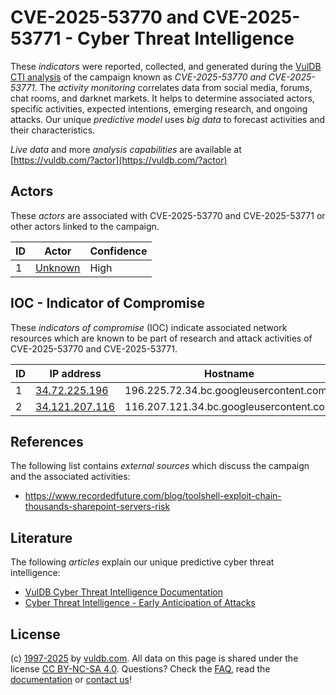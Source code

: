 # CVE-2025-53770 and CVE-2025-53771 - Cyber Threat Intelligence

These _indicators_ were reported, collected, and generated during the [VulDB CTI analysis](https://vuldb.com/?kb.cti) of the campaign known as _CVE-2025-53770 and CVE-2025-53771_. The _activity monitoring_ correlates data from social media, forums, chat rooms, and darknet markets. It helps to determine associated actors, specific activities, expected intentions, emerging research, and ongoing attacks. Our unique _predictive model_ uses _big data_ to forecast activities and their characteristics.

_Live data_ and more _analysis capabilities_ are available at [https://vuldb.com/?actor](https://vuldb.com/?actor)

## Actors

These _actors_ are associated with CVE-2025-53770 and CVE-2025-53771 or other actors linked to the campaign.

ID | Actor | Confidence
-- | ----- | ----------
1 | [Unknown](https://vuldb.com/?actor.unknown) | High

## IOC - Indicator of Compromise

These _indicators of compromise_ (IOC) indicate associated network resources which are known to be part of research and attack activities of CVE-2025-53770 and CVE-2025-53771.

ID | IP address | Hostname | Actor | Confidence
-- | ---------- | -------- | ----- | ----------
1 | [34.72.225.196](https://vuldb.com/?ip.34.72.225.196) | 196.225.72.34.bc.googleusercontent.com | [Unknown](https://vuldb.com/?actor.unknown) | Medium
2 | [34.121.207.116](https://vuldb.com/?ip.34.121.207.116) | 116.207.121.34.bc.googleusercontent.com | [Unknown](https://vuldb.com/?actor.unknown) | Medium

## References

The following list contains _external sources_ which discuss the campaign and the associated activities:

* https://www.recordedfuture.com/blog/toolshell-exploit-chain-thousands-sharepoint-servers-risk

## Literature

The following _articles_ explain our unique predictive cyber threat intelligence:

* [VulDB Cyber Threat Intelligence Documentation](https://vuldb.com/?kb.cti)
* [Cyber Threat Intelligence - Early Anticipation of Attacks](https://www.scip.ch/en/?labs.20201022)

## License

(c) [1997-2025](https://vuldb.com/?kb.changelog) by [vuldb.com](https://vuldb.com/?kb.about). All data on this page is shared under the license [CC BY-NC-SA 4.0](https://creativecommons.org/licenses/by-nc-sa/4.0/). Questions? Check the [FAQ](https://vuldb.com/?kb.faq), read the [documentation](https://vuldb.com/?kb) or [contact us](https://vuldb.com/?contact)!
